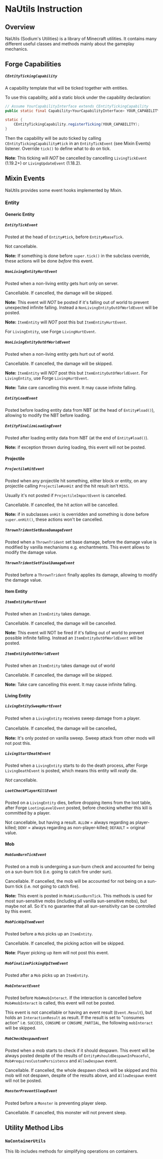 # NaUtils Instruction

## Overview

NaUtils (Sodium's Utilities) is a library of Minecraft utilities. It contains many different useful classes and methods mainly about the gameplay mechanics.

## Forge Capabilities

##### `CEntityTickingCapability`

A capability template that will be ticked together with entities.

To use this capability, add a static block under the capability declaration:

```java
// Assume YourCapabilityInterface extends CEntityTickingCapability
public static final Capability<YourCapabilityInterface> YOUR_CAPABILITY = CapabilityManager.get(new CapabilityToken<>(){});

static {
	CEntityTickingCapability.registerTicking(YOUR_CAPABILITY);
}
```

Then the capability will be auto ticked by calling `CEntityTickingCapability#tick` in an `EntityTickEvent` (see Mixin Events) listener. Override `tick()` to define what to do on tick.

**Note**: This ticking will *NOT* be cancelled by cancelling `LivingTickEvent` (1.19.2+) or `LivingUpdateEvent` (1.18.2).



## Mixin Events

NaUtils provides some event hooks implemented by Mixin.

### Entity

#### Generic Entity

##### `EntityTickEvent`

Posted at the head of `Entity#tick`, before `Entity#baseTick`.

Not cancellable.

**Note:** If something is done before `super.tick()` in the subclass override, these actions will be done *before* this event.

##### `NonLivingEntityHurtEvent`

Posted when a non-living entity gets hurt only on server. 

Cancellable. If cancelled, the damage will be skipped.

**Note:** This event will *NOT* be posted if it's falling out of world to prevent unexpected infinite falling.  Instead a `NonLivingEntityOutOfWorldEvent` will be posted.

**Note:** `ItemEntity` will *NOT* post this but `ItemEntityHurtEvent`.

For `LivingEntity`, use Forge `LivingHurtEvent`.

##### `NonLivingEntityOutOfWorldEvent`

Posted when a non-living entity gets hurt out of world.

Cancellable. If cancelled, the damage will be skipped.

**Note:** `ItemEntity` will *NOT* post this but `ItemEntityOutOfWorldEvent`.
For `LivingEntity`, use Forge `LivingHurtEvent`.

**Note:** Take care cancelling this event. It may cause infinite falling.

##### `EntityLoadEvent`

Posted before loading entity data from NBT (at the head of `Entity#load()`), allowing to modify the NBT before loading.

##### `EntityFinalizeLoadingEvent`

Posted after loading entity data from NBT (at the end of `Entity#load()`).

**Note:** if exception thrown during loading, this event will not be posted.

#### Projectile

##### `ProjectileHitEvent`

Posted when any projectile hit something, either block or entity, on any projectile calling `Projectile#onHit` and the hit result isn't `MISS`.

Usually it's not posted if `ProjectileImpactEvent` is cancelled.

Cancellable. If cancelled, the hit action will be cancelled.

**Note:** if in subclasses `onHit` is overridden and something is done before `super.onHit()`, these actions won't be cancelled. 

##### `ThrownTridentSetBaseDamageEvent`

Posted when a `ThrownTrident` set base damage, before the damage value is modified by vanilla mechanisms e.g. enchantments. This event allows to modify the damage value.

##### `ThrownTridentSetFinalDamageEvent`

Posted before a `ThrownTrident` finally applies its damage, allowing to modify the damage value.

#### Item Entity

##### `ItemEntityHurtEvent`

Posted when an `ItemEntity` takes damage. 

Cancellable. If cancelled, the damage will be cancelled.

**Note:** This event will NOT be fired if it's falling out of world to prevent possible infinite falling. Instead an `ItemEntityOutOfWorldEvent` will be posted.

##### `ItemEntityOutOfWorldEvent`

Posted when an `ItemEntity` takes damage out of world

Cancellable. If cancelled, the damage will be skipped.

**Note:** Take care cancelling this event. It may cause infinite falling.

#### Living Entity

##### `LivingEntitySweepHurtEvent`

Posted when a `LivingEntity` receives sweep damage from a player.

Cancellable. If cancelled, the damage will be cancelled。

**Note:** It's only posted on vanilla sweep. Sweep attack from other mods will not post this.

##### `LivingStartDeathEvent`

Posted when a `LivingEntity` starts to do the death process, after Forge `LivingDeathEvent` is posted, which means this entity will *really* die.

*Not* cancellable.

##### `LootCheckPlayerKillEvent`

Posted on a `LivingEntity` dies, before dropping items from the loot table, after Forge `LootingLevelEvent` posted, before checking whether this kill is committed by a player.

Not cancellable, but having a result. `ALLOW` = always regarding as player-killed; `DENY` = always regarding as non-player-killed; `DEFAULT` = original value.

#### Mob

##### `MobSunBurnTickEvent`

Posted on a mob is undergoing a sun-burn check and accounted for being on a sun-burn tick (i.e. going to catch fire under sun).

Cancellable. If cancelled, the mob will be accounted for not being on a sun-burn tick (i.e. not going to catch fire).

**Note:** This event is posted in `Mob#isSunBurnTick`. This methods is used for most sun-sensitive mobs (including all vanilla sun-sensitive mobs), but maybe not all. So it's no guarantee that all sun-sensitivity can be controlled by this event.

##### `MobPickUpItemEvent`

Posted before a `Mob` picks up an `ItemEntity`.

Cancellable. If cancelled, the picking action will be skipped.

**Note**: Player picking up item will not post this event.

##### `MobFinalizePickingUpItemEvent`

Posted after a `Mob` picks up an `ItemEntity`.

##### `MobInteractEvent`

Posted before `Mob#mobInteract`. If the interaction is cancelled before `Mob#mobInteract` is called, this event will not be posted.

This event is not cancellable or having an event result (`Event.Result`), but holds an `InteractionResult` as result. If the result is set to "consumes action" i.e. `SUCCESS`, `CONSUME` or `CONSUME_PARTIAL`, the following `mobInteract` will be skipped.

##### `MobCheckDespawnEvent`

Posted when a mob starts to check if it should despawn. This event will be always posted despite of the results of `Entity#shouldDespawnInPeaceful`, `Mob#requiresCustomPersistence` and `AllowDespawn` event.

Cancellable. If cancelled, the whole despawn check will be skipped and this mob will not despawn, despite of the results above, and `AllowDespawn` event will not be posted.

##### `MonsterPreventSleepEvent`

Posted before a `Monster` is preventing player sleep.

Cancellable. If cancelled, this monster will not prevent sleep.

## Utility Method Libs



### `NaContainerUtils`

This lib includes methods for simplifying operations on containers.



